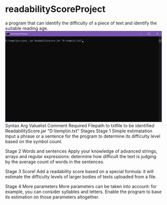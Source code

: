 # readabilityScoreProject
 a program that can identify the difficulty of a piece of text and identify the suitable reading age.
![](ReadabilityScore.gif)
Syntax
Arg	Valuelist	Comment
<filepath>	<string>	Required
Filepath to txtfile to be identified
ReadabilityScore.jar "D:\temp\in.txt"
Stages
Stage 1 Simple estimatation
Input a phrase or a sentence for the program to determine its difficulty level based on the symbol count.

Stage 2 Words and sentences
Apply your knowledge of advanced strings, arrays and regular expressions: determine how difficult the text is judging by the average count of words in the sentences.

Stage 3 Score!
Add a readability score based on a special formula: it will estimate the difficulty levels of larger bodies of texts uploaded from a file.

Stage 4 More parameters
More parameters can be taken into account: for example, you can consider syllables and letters. Enable the program to base its estimation on those parameters altogether.

